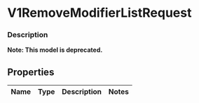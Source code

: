 
# V1RemoveModifierListRequest

### Description


**Note: This model is deprecated.**

## Properties
Name | Type | Description | Notes
------------ | ------------- | ------------- | -------------



